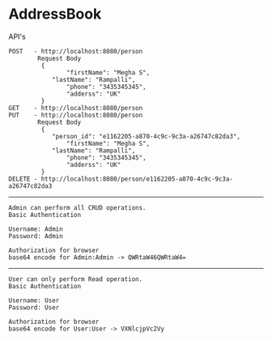 # AddressBook


API's
	
	POST   - http://localhost:8080/person
			Request Body
			 {
    				"firstName": "Megha S",
   				"lastName": "Rampalli",
    				"phone": "3435345345",
    				"adderss": "UK"
  			 }
	GET    - http://localhost:8080/person
	PUT    - http://localhost:8080/person
			Request Body
			 {
				"person_id": "e1162205-a870-4c9c-9c3a-a26747c82da3",
    				"firstName": "Megha S",
   				"lastName": "Rampalli",
    				"phone": "3435345345",
    				"adderss": "UK"
  			 }
	DELETE - http://localhost:8080/person/e1162205-a870-4c9c-9c3a-a26747c82da3

------------------------------------------------------------------------------------------------
	Admin can perform all CRUD operations.
	Basic Authentication

	Username: Admin
	Password: Admin
	
	Authorization for browser
	base64 encode for Admin:Admin -> QWRtaW46QWRtaW4=
------------------------------------------------------------------------------------------------
	User can only perform Read operation.
	Basic Authentication

	Username: User
	Password: User
	
	Authorization for browser
	base64 encode for User:User -> VXNlcjpVc2Vy
